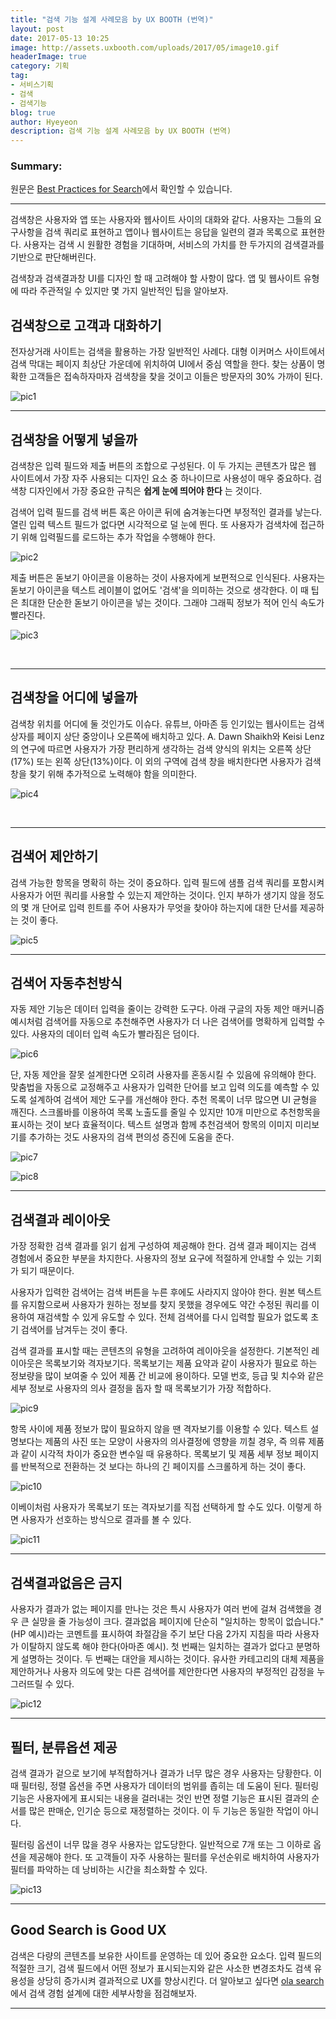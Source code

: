 ```yaml
---
title: "검색 기능 설계 사례모음 by UX BOOTH (번역)"
layout: post
date: 2017-05-13 10:25
image: http://assets.uxbooth.com/uploads/2017/05/image10.gif
headerImage: true
category: 기획
tag:
- 서비스기획
- 검색
- 검색기능
blog: true
author: Hyeyeon
description: 검색 기능 설계 사례모음 by UX BOOTH (번역)
---
```


### Summary:

원문은 [Best Practices for Search](http://www.uxbooth.com/articles/best-practices-for-search/)에서 확인할 수 있습니다.

---

검색창은 사용자와 앱 또는 사용자와 웹사이트 사이의 대화와 같다. 사용자는 그들의 요구사항을 검색 쿼리로 표현하고 앱이나 웹사이트는 응답을 일련의 결과 목록으로 표현한다. 사용자는 검색 시 원활한 경험을 기대하며, 서비스의 가치를 한 두가지의 검색결과를 기반으로 판단해버린다.

검색창과 검색결과창 UI를 디자인 할 때 고려해야 할 사항이 많다. 앱 및 웹사이트 유형에 따라 주관적일 수 있지만 몇 가지 일반적인 팁을 알아보자.

## 검색창으로 고객과 대화하기

전자상거래 사이트는 검색을 활용하는 가장 일반적인 사례다. 대형 이커머스 사이트에서 검색 막대는 페이지 최상단 가운데에 위치하여 UI에서 중심 역할을 한다. 찾는 상품이 명확한 고객들은 접속하자마자 검색창을 찾을 것이고 이들은 방문자의 30% 가까이 된다.

![pic1](http://assets.uxbooth.com/uploads/2017/05/image21.png)

---

## 검색창을 어떻게 넣을까

검색창은 입력 필드와 제출 버튼의 조합으로 구성된다. 이 두 가지는 콘텐츠가 많은 웹 사이트에서 가장 자주 사용되는 디자인 요소 중 하나이므로 사용성이 매우 중요하다. 검색창 디자인에서 가장 중요한 규칙은 **쉽게 눈에 띄어야 한다** 는 것이다.

검색어 입력 필드를 검색 버튼 혹은 아이콘 뒤에 숨겨놓는다면 부정적인 결과를 낳는다. 열린 입력 텍스트 필드가 없다면 시각적으로 덜 눈에 띈다. 또 사용자가 검색차에 접근하기 위해 입력필드를 로드하는 추가 작업을 수행해야 한다.


![pic2](http://assets.uxbooth.com/uploads/2017/05/image4.png)


제출 버튼은 돋보기 아이콘을 이용하는 것이 사용자에게 보편적으로 인식된다. 사용자는 돋보기 아이콘을 텍스트 레이블이 없어도 '검색'을 의미하는 것으로 생각한다. 이 때 팁은 최대한 단순한 돋보기 아이콘을 넣는 것이다. 그래야 그래픽 정보가 적어 인식 속도가 빨라진다.


![pic3](http://assets.uxbooth.com/uploads/2017/05/image9.png)

<br>

---

## 검색창을 어디에 넣을까

검색창 위치를 어디에 둘 것인가도 이슈다. 유튜브, 아마존 등 인기있는 웹사이트는 검색상자를 페이지 상단 중앙이나 오른쪽에 배치하고 있다. A. Dawn Shaikh와 Keisi Lenz의 연구에 따르면 사용자가 가장 편리하게 생각하는 검색 양식의 위치는 오른쪽 상단(17%) 또는 왼쪽 상단(13%)이다. 이 외의 구역에 검색 창을 배치한다면 사용자가 검색창을 찾기 위해 추가적으로 노력해야 함을 의미한다.


![pic4](http://assets.uxbooth.com/uploads/2017/05/image11.png)

<br>

---

## 검색어 제안하기

검색 가능한 항목을 명확히 하는 것이 중요하다. 입력 필드에 샘플 검색 쿼리를 포함시켜 사용자가 어떤 쿼리를 사용할 수 있는지 제안하는 것이다. 인지 부하가 생기지 않을 정도의 몇 개 단어로 입력 힌트를 주어 사용자가 무엇을 찾아야 하는지에 대한 단서를 제공하는 것이 좋다.


![pic5](http://assets.uxbooth.com/uploads/2017/05/image18.png)


---

## 검색어 자동추천방식

자동 제안 기능은 데이터 입력을 줄이는 강력한 도구다. 아래 구글의 자동 제안 매커니즘 예시처럼 검색어를 자동으로 추천해주면 사용자가 더 나은 검색어를 명확하게 입력할 수 있다. 사용자의 데이터 입력 속도가 빨라짐은 덤이다.


![pic6](http://assets.uxbooth.com/uploads/2017/05/image1.png)


단, 자동 제안을 잘못 설계한다면 오히려 사용자를 혼동시킬 수 있음에 유의해야 한다. 맞춤법을 자동으로 교정해주고 사용자가 입력한 단어를 보고 입력 의도를 예측할 수 있도록 설계하여 검색어 제안 도구를 개선해야 한다. 추천 목록이 너무 많으면 UI 균형을 깨진다. 스크롤바를 이용하여 목록 노출도를 줄일 수 있지만 10개 미만으로 추천항목을 표시하는 것이 보다 효율적이다. 텍스트 설명과 함께 추천검색어 항목의 이미지 미리보기를 추가하는 것도 사용자의 검색 편의성 증진에 도움을 준다.


![pic7](http://assets.uxbooth.com/uploads/2017/05/image5.png)



![pic8](http://assets.uxbooth.com/uploads/2017/05/image26.png)


---

## 검색결과 레이아웃

가장 정확한 검색 결과를 읽기 쉽게 구성하여 제공해야 한다. 검색 결과 페이지는 검색 경험에서 중요한 부분을 차지한다. 사용자의 정보 요구에 적절하게 안내할 수 있는 기회가 되기 때문이다.

사용자가 입력한 검색어는 검색 버튼을 누른 후에도 사라지지 않아야 한다. 원본 텍스트를 유지함으로써 사용자가 원하는 정보를 찾지 못했을 경우에도 약간 수정된 쿼리를 이용하여 재검색할 수 있게 유도할 수 있다. 전체 검색어를 다시 입력할 필요가 없도록 초기 검색어를 남겨두는 것이 좋다.

검색 결과를 표시할 때는 콘텐츠의 유형을 고려하여 레이아웃을 설정한다. 기본적인 레이아웃은 목록보기와 격자보기다. 목록보기는 제품 요약과 같이 사용자가 필요로 하는 정보량을 많이 보여줄 수 있어 제품 간 비교에 용이하다. 모델 번호, 등급 및 치수와 같은 세부 정보로 사용자의 의사 결정을 돕자 할 때 목록보기가 가장 적합하다.


![pic9](http://assets.uxbooth.com/uploads/2017/05/image19.png)


항목 사이에 제품 정보가 많이 필요하지 않을 땐 격자보기를 이용할 수 있다. 텍스트 설명보다는 제품의 사진 또는 모양이 사용자의 의사결정에 영향을 끼칠 경우, 즉 의류 제품과 같이 시각적 차이가 중요한 변수일 때 유용하다. 목록보기 및 제품 세부 정보 페이지를 반복적으로 전환하는 것 보다는 하나의 긴 페이지를 스크롤하게 하는 것이 좋다.


![pic10](http://assets.uxbooth.com/uploads/2017/05/image7.png)


이베이처럼 사용자가 목록보기 또는 격자보기를 직접 선택하게 할 수도 있다. 이렇게 하면 사용자가 선호하는 방식으로 결과를 볼 수 있다.


![pic11](http://assets.uxbooth.com/uploads/2017/05/image25.png)


---

## 검색결과없음은 금지

사용자가 결과가 없는 페이지를 만나는 것은 특시 사용자가 여러 번에 걸쳐 검색했을 경우 큰 실망을 줄 가능성이 크다. 결과없음 페이지에 단순히 "일치하는 항목이 없습니다."(HP 예시)라는 코멘트를 표시하여 좌절감을 주기 보단 다음 2가지 지침을 따라 사용자가 이탈하지 않도록 해야 한다(아마존 예시). 첫 번째는 일치하는 결과가 없다고 분명하게 설명하는 것이다. 두 번째는 대안을 제시하는 것이다. 유사한 카테고리의 대체 제품을 제안하거나 사용자 의도에 맞는 다른 검색어를 제안한다면 사용자의 부정적인 감정을 누그러뜨릴 수 있다.


![pic12](http://assets.uxbooth.com/uploads/2017/05/image16.png)


---

## 필터, 분류옵션 제공

검색 결과가 겉으로 보기에 부적합하거나 결과가 너무 많은 경우 사용자는 당황한다. 이 때 필터링, 정렬 옵션을 주면 사용자가 데이터의 범위를 좁히는 데 도움이 된다. 필터링 기능은 사용자에게 표시되는 내용을 걸러내는 것인 반면 정렬 기능은 표시된 결과의 순서를 많은 판매순, 인기순 등으로 재정렬하는 것이다. 이 두 기능은 동일한 작업이 아니다.

필터링 옵션이 너무 많을 경우 사용자는 압도당한다. 일반적으로 7개 또는 그 이하로 옵션을 제공해야 한다. 또 고객들이 자주 사용하는 필터를 우선순위로 배치하여 사용자가 필터를 파악하는 데 낭비하는 시간을 최소화할 수 있다.


![pic13](http://assets.uxbooth.com/uploads/2017/05/image17.png)


---

## Good Search is Good UX

검색은 다량의 콘텐츠를 보유한 사이트를 운영하는 데 있어 중요한 요소다. 입력 필드의 적절한 크기, 검색 필드에서 어떤 정보가 표시되는지와 같은 사소한 변경조차도 검색 유용성을 상당히 증가시켜 결과적으로 UX를 향상시킨다. 더 알아보고 싶다면 [ola search](https://olasearch.com/articles)에서 검색 경험 설계에 대한 세부사항을 점검해보자.

---
